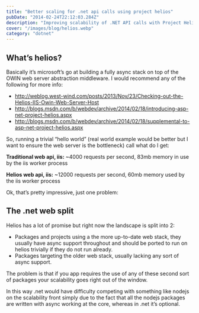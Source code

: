 ```yaml
---
title: "Better scaling for .net api calls using project helios"
pubDate: "2014-02-24T22:12:03.284Z"
description: "Improving scalability of .NET API calls with Project Helios, including setup and performance insights."
cover: "/images/blog/helios.webp"
category: "dotnet"
---
```


## What’s helios?

Basically it’s microsoft’s go at building a fully async stack on top of the OWIN web server abstraction middleware. I would recommend any of the following
for more info:

- http://weblog.west-wind.com/posts/2013/Nov/23/Checking-out-the-Helios-IIS-Owin-Web-Server-Host
- http://blogs.msdn.com/b/webdev/archive/2014/02/18/introducing-asp-net-project-helios.aspx
- http://blogs.msdn.com/b/webdev/archive/2014/02/18/supplemental-to-asp-net-project-helios.aspx

So, running a trivial “hello world” (real world example would be better but I want to ensure the web server is the bottleneck) call what do I get:

**Traditional web api, iis:**
~4000 requests per second, 83mb memory in use by the iis worker process

**Helios web api, iis:**
~12000 requests per second, 60mb memory used by the iis worker process

Ok, that’s pretty impressive, just one problem:

## The .net web split

Helios has a lot of promise but right now the landscape is split into 2:

- Packages and projects using a the more up-to-date web stack, they usually have async support throughout and should be ported to run on helios trivially if they do not run already.
- Packages targeting the older web stack, usually lacking any sort of async support.

The problem is that if you app requires the use of any of these second sort of packages your scalability goes right out of the window.

In this way .net would have difficulty competing with something like nodejs on the scalability front simply due to the fact that all the nodejs packages are written with async working at the core, whereas in .net it’s optional.

